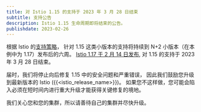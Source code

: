```yaml
---
title: 对 Istio 1.15 的支持于 2023 年 3 月 28 日结束
subtitle: 支持公告
description: Istio 1.15 生命周期即将结束的公告。
publishdate: 2023-02-26
---
```


根据 Istio 的[支持策略](/zh/docs/releases/supported-releases#supported-releases/)，
针对 1.15 这类小版本的支持将持续到 N+2 小版本（在本例中为 1.17）发布后的六周。
[Istio 1.17 于 2 月 14 日发布](/zh/news/releases/1.17.x/announcing-1.17/),
对 1.15 的支持于 2023 年 3 月 28 日结束。

届时，我们将停止向后修复 1.15 中的安全问题和严重错误，
因此我们鼓励您升级到最新版本的 Istio ({{<istio_release_name>}})。
如果您不这样做，您可能会陷入必须在短时间内进行重大升级才能获得关键修复的境地。

我们关心您和您的集群，所以请善待自己的集群并尽快升级。
